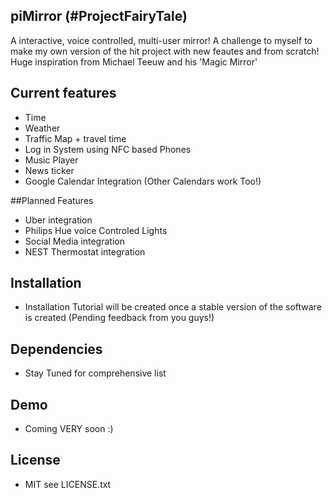 ## piMirror (#ProjectFairyTale)
A interactive, voice controlled, multi-user mirror! A challenge to myself to make my own version of the hit project with new feautes and from scratch! Huge inspiration from Michael Teeuw and his 'Magic Mirror' 

## Current features
* Time
* Weather
* Traffic Map + travel time
* Log in System using NFC based Phones
* Music Player
* News ticker
* Google Calendar Integration (Other Calendars work Too!)

##Planned Features
* Uber integration
* Philips Hue voice Controled Lights
* Social Media integration
* NEST Thermostat integration

## Installation
* Installation Tutorial will be created once a stable version of the software is created (Pending feedback from you guys!)

## Dependencies
* Stay Tuned for comprehensive list

## Demo
* Coming VERY soon :)

## License
* MIT see LICENSE.txt
